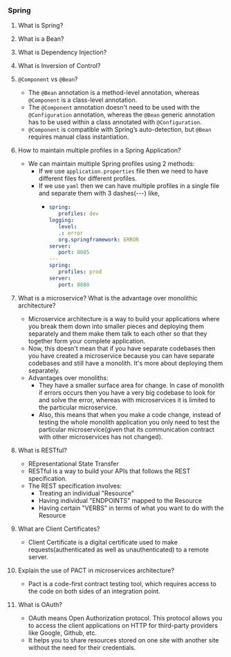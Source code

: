 ### Spring

1. What is Spring?
2. What is a Bean?
3. What is Dependency Injection?
4. What is Inversion of Control?
5. `@Component` vs `@Bean`?
    - The `@Bean` annotation is a method-level annotation, whereas `@Component` is a class-level annotation.
    - The `@Component` annotation doesn't need to be used with the `@Configuration` annotation, whereas the `@Bean`
      generic annotation has to be used within a class annotated with `@Configuration`.
    - `@Component` is compatible with Spring’s auto-detection, but `@Bean` requires manual class instantiation.
6. How to maintain multiple profiles in a Spring Application?
   - We can maintain multiple Spring profiles using 2 methods:
     - If we use `application.properties` file then we need to have different files for different profiles.
     - If we use `yaml` then we can have multiple profiles in a single file and separate them with 3 dashes(---) like,
       - ```yaml
         spring:
            profiles: dev
         logging:
            level:
            .: error
            org.springframework: ERROR
         server:
            port: 8085
         ---
         spring:
            profiles: prod
         server:
            port: 8080
         ```
         
7. What is a microservice? What is the advantage over monolithic architecture?
   - Microservice architecture is a way to build your applications where you break them down into smaller pieces and deploying them separately and them make them talk to each other so that they together form your complete application.
   - Now, this doesn't mean that if you have separate codebases then you have created a microservice because you can have separate codebases and still have a monolith. It's more about deploying them separately.
   - Advantages over monoliths:
     - They have a smaller surface area for change. In case of monolith if errors occurs then you have a very big codebase to look for and solve the error, whereas with microservices it is limited to the particular microservice.
     - Also, this means that when you make a code change, instead of testing the whole monolith application you only need to test the particular microservice(given that its communication contract with other microservices has not changed).

8. What is RESTful?
    - REpresentational State Transfer
    - RESTful is a way to build your APIs that follows the REST specification.
    - The REST specification involves:
      - Treating an individual "Resource"
      - Having individual "ENDPOINTS" mapped to the Resource
      - Having certain "VERBS" in terms of what you want to do with the Resource

9. What are Client Certificates?
    - Client Certificate is a digital certificate used to make requests(authenticated as well as unauthenticated) to a remote server.

10. Explain the use of PACT in microservices architecture?
    - Pact is a code-first contract testing tool, which requires access to the code on both sides of an integration point.

11. What is OAuth?
    - OAuth means Open Authorization protocol. This protocol allows you to access the client applications on HTTP for third-party providers like Google, Github, etc.
    - It helps you to share resources stored on one site with another site without the need for their credentials.

